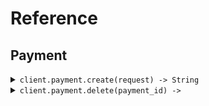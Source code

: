 # Reference
## Payment
<details><summary><code>client.payment.create(request) -> String</code></summary>
<dl>
<dd>

#### 🔌 Usage

<dl>
<dd>

<dl>
<dd>

```ruby
client.payment.create({
  amount:1
});
```
</dd>
</dl>
</dd>
</dl>

#### ⚙️ Parameters

<dl>
<dd>

<dl>
<dd>

**amount:** `Integer` 
    
</dd>
</dl>

<dl>
<dd>

**currency:** `Seed::Payment::Types::Currency` 
    
</dd>
</dl>
</dd>
</dl>


</dd>
</dl>
</details>

<details><summary><code>client.payment.delete(payment_id) -> </code></summary>
<dl>
<dd>

#### 🔌 Usage

<dl>
<dd>

<dl>
<dd>

```ruby
client.payment.delete();
```
</dd>
</dl>
</dd>
</dl>

#### ⚙️ Parameters

<dl>
<dd>

<dl>
<dd>

**paymentId:** `String` 
    
</dd>
</dl>
</dd>
</dl>


</dd>
</dl>
</details>
